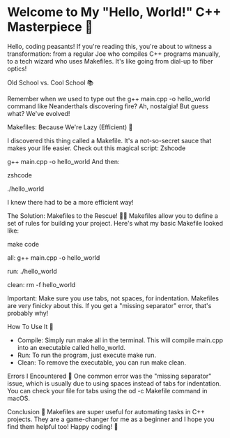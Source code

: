 # Welcome to My "Hello, World!" C++ Masterpiece 🎨

Hello, coding peasants! If you're reading this, you're about to witness a transformation: from a regular Joe who compiles C++ programs manually, to a tech wizard who uses Makefiles. It's like going from dial-up to fiber optics!

Old School vs. Cool School 📚

Remember when we used to type out the g++ main.cpp -o hello_world command like Neanderthals discovering fire? Ah, nostalgia! But guess what? We've evolved!

Makefiles: Because We're Lazy (Efficient) 🛌

I discovered this thing called a Makefile. It's a not-so-secret sauce that makes your life easier. Check out this magical script:
Zshcode

g++ main.cpp -o hello_world
And then:

zshcode

./hello_world

I knew there had to be a more efficient way!

The Solution: Makefiles to the Rescue! 🦸‍♀️
Makefiles allow you to define a set of rules for building your project. Here's what my basic Makefile looked like:

make code

all:
 g++ main.cpp -o hello_world

run:
 ./hello_world

clean:
 rm -f hello_world

Important: Make sure you use tabs, not spaces, for indentation. Makefiles are very finicky about this. If you get a "missing separator" error, that's probably why!

How To Use It 🤔

* Compile: Simply run make all in the terminal. This will compile main.cpp into an executable called hello_world.
* Run: To run the program, just execute make run.
* Clean: To remove the executable, you can run make clean.

Errors I Encountered 🚨
One common error was the "missing separator" issue, which is usually due to using spaces instead of tabs for indentation. You can check your file for tabs using the od -c Makefile command in macOS.

Conclusion 🏁
Makefiles are super useful for automating tasks in C++ projects. They are a game-changer for me as a beginner and I hope you find them helpful too!
Happy coding! 🎉
